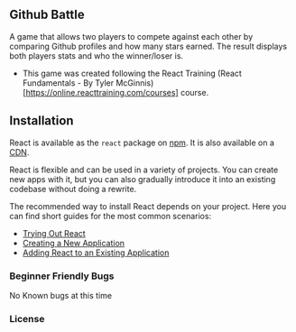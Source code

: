 
## Github Battle

A game that allows two players to compete against each other by comparing Github profiles and how many stars earned.
The result displays both players stats and who the winner/loser is.

* This game was created following the React Training (React Fundamentals - By Tyler McGinnis)[https://online.reacttraining.com/courses] course.


## Installation

React is available as the `react` package on [npm](https://www.npmjs.com/). It is also available on a [CDN](https://facebook.github.io/react/docs/installation.html#using-a-cdn).

React is flexible and can be used in a variety of projects. You can create new apps with it, but you can also gradually introduce it into an existing codebase without doing a rewrite.

The recommended way to install React depends on your project. Here you can find short guides for the most common scenarios:

* [Trying Out React](https://facebook.github.io/react/docs/installation.html#trying-out-react)
* [Creating a New Application](https://facebook.github.io/react/docs/installation.html#creating-a-new-application)
* [Adding React to an Existing Application](https://facebook.github.io/react/docs/installation.html#adding-react-to-an-existing-application)


### Beginner Friendly Bugs

No Known bugs at this time

### License
